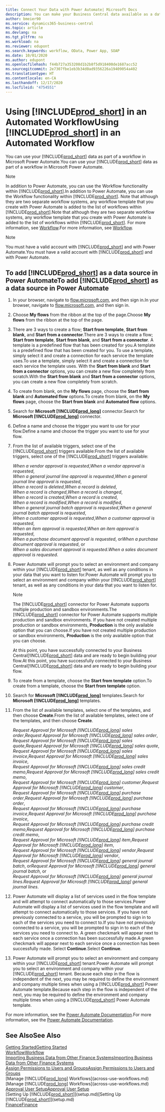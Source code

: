 ```yaml
---
title: Connect Your Data with Power Automate| Microsoft Docs
description: You can make your Business Central data available as a data source and specify an OData URL of your web services to build an automated workflow.
author: bmeier90
ms.service: dynamics365-business-central
ms.topic: article
ms.devlang: na
ms.tgt_pltfrm: na
ms.workload: na
ms.reviewer: edupont
ms.search.keywords: workflow, OData, Power App, SOAP
ms.date: 10/01/2020
ms.author: edupont
ms.openlocfilehash: f44b727a353208d1b2b8f5d918400de1687acc52
ms.sourcegitcommit: 2e7307fbe1eb3b34d0ad9356226a19409054a402
ms.translationtype: HT
ms.contentlocale: en-CA
ms.lasthandoff: 12/17/2020
ms.locfileid: "4754551"
---
```

# <a name="using-prod_short-in-an-automated-workflow"></a><span data-ttu-id="ab725-103">Using [!INCLUDE[prod_short](includes/prod_short.md)] in an Automated Workflow</span><span class="sxs-lookup"><span data-stu-id="ab725-103">Using [!INCLUDE[prod_short](includes/prod_short.md)] in an Automated Workflow</span></span>

<span data-ttu-id="ab725-104">You can use your [!INCLUDE[prod_short](includes/prod_short.md)] data as part of a workflow in Microsoft Power Automate.</span><span class="sxs-lookup"><span data-stu-id="ab725-104">You can use your [!INCLUDE[prod_short](includes/prod_short.md)] data as part of a workflow in Microsoft Power Automate.</span></span>

> [!NOTE]
> <span data-ttu-id="ab725-105">In addition to Power Automate, you can use the Workflow functionality within [!INCLUDE[prod_short](includes/prod_short.md)].</span><span class="sxs-lookup"><span data-stu-id="ab725-105">In addition to Power Automate, you can use the Workflow functionality within [!INCLUDE[prod_short](includes/prod_short.md)].</span></span> <span data-ttu-id="ab725-106">Note that although they are two separate workflow systems, any workflow template that you create with Power Automate is added to the list of workflows  within [!INCLUDE[prod_short](includes/prod_short.md)].</span><span class="sxs-lookup"><span data-stu-id="ab725-106">Note that although they are two separate workflow systems, any workflow template that you create with Power Automate is added to the list of workflows  within [!INCLUDE[prod_short](includes/prod_short.md)].</span></span> <span data-ttu-id="ab725-107">For more information, see [Workflow](across-workflow.md).</span><span class="sxs-lookup"><span data-stu-id="ab725-107">For more information, see [Workflow](across-workflow.md).</span></span>  

> [!NOTE]  
> <span data-ttu-id="ab725-108">You must have a valid account with [!INCLUDE[prod_short](includes/prod_short.md)] and with Power Automate.</span><span class="sxs-lookup"><span data-stu-id="ab725-108">You must have a valid account with [!INCLUDE[prod_short](includes/prod_short.md)] and with Power Automate.</span></span>  

## <a name="to-add-prod_short-as-a-data-source-in-power-automate"></a><span data-ttu-id="ab725-109">To add [!INCLUDE[prod_short](includes/prod_short.md)] as a data source in Power Automate</span><span class="sxs-lookup"><span data-stu-id="ab725-109">To add [!INCLUDE[prod_short](includes/prod_short.md)] as a data source in Power Automate</span></span>

1. <span data-ttu-id="ab725-110">In your browser, navigate to [flow.microsoft.com](https://flow.microsoft.com), and then sign in.</span><span class="sxs-lookup"><span data-stu-id="ab725-110">In your browser, navigate to [flow.microsoft.com](https://flow.microsoft.com), and then sign in.</span></span>
2. <span data-ttu-id="ab725-111">Choose **My flows** from the ribbon at the top of the page.</span><span class="sxs-lookup"><span data-stu-id="ab725-111">Choose **My flows** from the ribbon at the top of the page.</span></span>
3. <span data-ttu-id="ab725-112">There are 3 ways to create a flow; **Start from template**, **Start from blank**, and **Start from a connector**.</span><span class="sxs-lookup"><span data-stu-id="ab725-112">There are 3 ways to create a flow; **Start from template**, **Start from blank**, and **Start from a connector**.</span></span> <span data-ttu-id="ab725-113">A template is a predefined flow that has been created for you.</span><span class="sxs-lookup"><span data-stu-id="ab725-113">A template is a predefined flow that has been created for you.</span></span> <span data-ttu-id="ab725-114">To use a template, simply select it and create a connection for each service the template uses.</span><span class="sxs-lookup"><span data-stu-id="ab725-114">To use a template, simply select it and create a connection for each service the template uses.</span></span> <span data-ttu-id="ab725-115">With the **Start from blank** and **Start from a connector** options, you can create a new flow completely from scratch.</span><span class="sxs-lookup"><span data-stu-id="ab725-115">With the **Start from blank** and **Start from a connector** options, you can create a new flow completely from scratch.</span></span>
4. <span data-ttu-id="ab725-116">To create from blank, on the **My flows** page, choose the **Start from blank** and **Automated flow** options.</span><span class="sxs-lookup"><span data-stu-id="ab725-116">To create from blank, on the **My flows** page, choose the **Start from blank** and **Automated flow** options.</span></span>
5. <span data-ttu-id="ab725-117">Search for **Microsoft [!INCLUDE[prod_long](includes/prod_long.md)]** connector.</span><span class="sxs-lookup"><span data-stu-id="ab725-117">Search for **Microsoft [!INCLUDE[prod_long](includes/prod_long.md)]** connector.</span></span>
6. <span data-ttu-id="ab725-118">Define a name and choose the trigger you want to use for your flow.</span><span class="sxs-lookup"><span data-stu-id="ab725-118">Define a name and choose the trigger you want to use for your flow.</span></span>
7. <span data-ttu-id="ab725-119">From the list of available triggers, select one of the [!INCLUDE[prod_short](includes/prod_short.md)] triggers available:</span><span class="sxs-lookup"><span data-stu-id="ab725-119">From the list of available triggers, select one of the [!INCLUDE[prod_short](includes/prod_short.md)] triggers available:</span></span>  

    <span data-ttu-id="ab725-120">*When a vendor approval is requested*,</span><span class="sxs-lookup"><span data-stu-id="ab725-120">*When a vendor approval is requested*,</span></span>  
    <span data-ttu-id="ab725-121">*When a general journal line approval is requested*,</span><span class="sxs-lookup"><span data-stu-id="ab725-121">*When a general journal line approval is requested*,</span></span>  
    <span data-ttu-id="ab725-122">*When a record is deleted*,</span><span class="sxs-lookup"><span data-stu-id="ab725-122">*When a record is deleted*,</span></span>  
    <span data-ttu-id="ab725-123">*When a record is changed*,</span><span class="sxs-lookup"><span data-stu-id="ab725-123">*When a record is changed*,</span></span>  
    <span data-ttu-id="ab725-124">*When a record is created*,</span><span class="sxs-lookup"><span data-stu-id="ab725-124">*When a record is created*,</span></span>  
    <span data-ttu-id="ab725-125">*When a record is modified*,</span><span class="sxs-lookup"><span data-stu-id="ab725-125">*When a record is modified*,</span></span>  
    <span data-ttu-id="ab725-126">*When a general journal batch approval is requested*,</span><span class="sxs-lookup"><span data-stu-id="ab725-126">*When a general journal batch approval is requested*,</span></span>  
    <span data-ttu-id="ab725-127">*When a customer approval is requested*,</span><span class="sxs-lookup"><span data-stu-id="ab725-127">*When a customer approval is requested*,</span></span>  
    <span data-ttu-id="ab725-128">*When an item approval is requested*,</span><span class="sxs-lookup"><span data-stu-id="ab725-128">*When an item approval is requested*,</span></span>  
    <span data-ttu-id="ab725-129">*When a purchase document approval is requested*, or</span><span class="sxs-lookup"><span data-stu-id="ab725-129">*When a purchase document approval is requested*, or</span></span>  
    <span data-ttu-id="ab725-130">*When a sales document approval is requested*.</span><span class="sxs-lookup"><span data-stu-id="ab725-130">*When a sales document approval is requested*.</span></span>

8. <span data-ttu-id="ab725-131">Power Automate will prompt you to select an environment and company within your [!INCLUDE[prod_short](includes/prod_short.md)] tenant, as well as any conditions in your data that you want to listen for.</span><span class="sxs-lookup"><span data-stu-id="ab725-131">Power Automate will prompt you to select an environment and company within your [!INCLUDE[prod_short](includes/prod_short.md)] tenant, as well as any conditions in your data that you want to listen for.</span></span>

    > [!NOTE]
    > <span data-ttu-id="ab725-132">The [!INCLUDE[prod_short](includes/prod_short.md)] connector for Power Automate supports multiple production and sandbox environments.</span><span class="sxs-lookup"><span data-stu-id="ab725-132">The [!INCLUDE[prod_short](includes/prod_short.md)] connector for Power Automate supports multiple production and sandbox environments.</span></span> <span data-ttu-id="ab725-133">If you have not created multiple production or sandbox environments, **Production** is the only available option that you can choose.</span><span class="sxs-lookup"><span data-stu-id="ab725-133">If you have not created multiple production or sandbox environments, **Production** is the only available option that you can choose.</span></span>  

    <span data-ttu-id="ab725-134">At this point, you have successfully connected to your Business Central[!INCLUDE[prod_short](includes/prod_short.md)] data and are ready to begin building your flow.</span><span class="sxs-lookup"><span data-stu-id="ab725-134">At this point, you have successfully connected to your Business Central[!INCLUDE[prod_short](includes/prod_short.md)] data and are ready to begin building your flow.</span></span>

9. <span data-ttu-id="ab725-135">To create from a template, choose the **Start from template** option.</span><span class="sxs-lookup"><span data-stu-id="ab725-135">To create from a template, choose the **Start from template** option.</span></span>
10. <span data-ttu-id="ab725-136">Search for **Microsoft [!INCLUDE[prod_long](includes/prod_long.md)]** templates.</span><span class="sxs-lookup"><span data-stu-id="ab725-136">Search for **Microsoft [!INCLUDE[prod_long](includes/prod_long.md)]** templates.</span></span>
11. <span data-ttu-id="ab725-137">From the list of available templates, select one of the templates, and then choose **Create**.</span><span class="sxs-lookup"><span data-stu-id="ab725-137">From the list of available templates, select one of the templates, and then choose **Create**.</span></span>  

    <span data-ttu-id="ab725-138">*Request Approval for Microsoft [!INCLUDE[prod_long](includes/prod_long.md)] sales order*,</span><span class="sxs-lookup"><span data-stu-id="ab725-138">*Request Approval for Microsoft [!INCLUDE[prod_long](includes/prod_long.md)] sales order*,</span></span>  
    <span data-ttu-id="ab725-139">*Request Approval for Microsoft [!INCLUDE[prod_long](includes/prod_long.md)] sales quote*,</span><span class="sxs-lookup"><span data-stu-id="ab725-139">*Request Approval for Microsoft [!INCLUDE[prod_long](includes/prod_long.md)] sales quote*,</span></span>  
    <span data-ttu-id="ab725-140">*Request Approval for Microsoft [!INCLUDE[prod_long](includes/prod_long.md)] sales invoice*,</span><span class="sxs-lookup"><span data-stu-id="ab725-140">*Request Approval for Microsoft [!INCLUDE[prod_long](includes/prod_long.md)] sales invoice*,</span></span>  
    <span data-ttu-id="ab725-141">*Request Approval for Microsoft [!INCLUDE[prod_long](includes/prod_long.md)] sales credit memo*,</span><span class="sxs-lookup"><span data-stu-id="ab725-141">*Request Approval for Microsoft [!INCLUDE[prod_long](includes/prod_long.md)] sales credit memo*,</span></span>  
    <span data-ttu-id="ab725-142">*Request Approval for Microsoft [!INCLUDE[prod_long](includes/prod_long.md)] customer*,</span><span class="sxs-lookup"><span data-stu-id="ab725-142">*Request Approval for Microsoft [!INCLUDE[prod_long](includes/prod_long.md)] customer*,</span></span>  
    <span data-ttu-id="ab725-143">*Request Approval for Microsoft [!INCLUDE[prod_long](includes/prod_long.md)] purchase order*,</span><span class="sxs-lookup"><span data-stu-id="ab725-143">*Request Approval for Microsoft [!INCLUDE[prod_long](includes/prod_long.md)] purchase order*,</span></span>  
    <span data-ttu-id="ab725-144">*Request Approval for Microsoft [!INCLUDE[prod_long](includes/prod_long.md)] purchase invoice*,</span><span class="sxs-lookup"><span data-stu-id="ab725-144">*Request Approval for Microsoft [!INCLUDE[prod_long](includes/prod_long.md)] purchase invoice*,</span></span>  
    <span data-ttu-id="ab725-145">*Request Approval for Microsoft [!INCLUDE[prod_long](includes/prod_long.md)] purchase credit memo*,</span><span class="sxs-lookup"><span data-stu-id="ab725-145">*Request Approval for Microsoft [!INCLUDE[prod_long](includes/prod_long.md)] purchase credit memo*,</span></span>  
    <span data-ttu-id="ab725-146">*Request Approval for Microsoft [!INCLUDE[prod_long](includes/prod_long.md)] item*,</span><span class="sxs-lookup"><span data-stu-id="ab725-146">*Request Approval for Microsoft [!INCLUDE[prod_long](includes/prod_long.md)] item*,</span></span>  
    <span data-ttu-id="ab725-147">*Request Approval for Microsoft [!INCLUDE[prod_long](includes/prod_long.md)] vendor*,</span><span class="sxs-lookup"><span data-stu-id="ab725-147">*Request Approval for Microsoft [!INCLUDE[prod_long](includes/prod_long.md)] vendor*,</span></span>  
    <span data-ttu-id="ab725-148">*Request Approval for Microsoft [!INCLUDE[prod_long](includes/prod_long.md)] general journal batch*, or</span><span class="sxs-lookup"><span data-stu-id="ab725-148">*Request Approval for Microsoft [!INCLUDE[prod_long](includes/prod_long.md)] general journal batch*, or</span></span>    
    <span data-ttu-id="ab725-149">*Request Approval for Microsoft [!INCLUDE[prod_long](includes/prod_long.md)] general journal lines*.</span><span class="sxs-lookup"><span data-stu-id="ab725-149">*Request Approval for Microsoft [!INCLUDE[prod_long](includes/prod_long.md)] general journal lines*.</span></span>  
12. <span data-ttu-id="ab725-150">Power Automate will display a list of services used in the flow template and will attempt to connect automatically to those services.</span><span class="sxs-lookup"><span data-stu-id="ab725-150">Power Automate will display a list of services used in the flow template and will attempt to connect automatically to those services.</span></span> <span data-ttu-id="ab725-151">If you have not previously connected to a service, you will be prompted to sign in to each of the services you need to connect to.</span><span class="sxs-lookup"><span data-stu-id="ab725-151">If you have not previously connected to a service, you will be prompted to sign in to each of the services you need to connect to.</span></span> <span data-ttu-id="ab725-152">A green checkmark will appear next to each service once a connection has been successfully made.</span><span class="sxs-lookup"><span data-stu-id="ab725-152">A green checkmark will appear next to each service once a connection has been successfully made.</span></span> <span data-ttu-id="ab725-153">Select **Continue**.</span><span class="sxs-lookup"><span data-stu-id="ab725-153">Select **Continue**.</span></span>
13. <span data-ttu-id="ab725-154">Power Automate will prompt you to select an environment and company within your [!INCLUDE[prod_short](includes/prod_short.md)] tenant.</span><span class="sxs-lookup"><span data-stu-id="ab725-154">Power Automate will prompt you to select an environment and company within your [!INCLUDE[prod_short](includes/prod_short.md)] tenant.</span></span> <span data-ttu-id="ab725-155">Because each step in the flow is independent of the next, you may be required to define the environment and company multiple times when using a [!INCLUDE[prod_short](includes/prod_short.md)] Power Automate template.</span><span class="sxs-lookup"><span data-stu-id="ab725-155">Because each step in the flow is independent of the next, you may be required to define the environment and company multiple times when using a [!INCLUDE[prod_short](includes/prod_short.md)] Power Automate template.</span></span>

<span data-ttu-id="ab725-156">For more information, see the [Power Automate Documentation](/power-automate/getting-started).</span><span class="sxs-lookup"><span data-stu-id="ab725-156">For more information, see the [Power Automate Documentation](/power-automate/getting-started).</span></span>

## <a name="see-also"></a><span data-ttu-id="ab725-157">See Also</span><span class="sxs-lookup"><span data-stu-id="ab725-157">See Also</span></span>

[<span data-ttu-id="ab725-158">Getting Started</span><span class="sxs-lookup"><span data-stu-id="ab725-158">Getting Started</span></span>](product-get-started.md)  
[<span data-ttu-id="ab725-159">Workflow</span><span class="sxs-lookup"><span data-stu-id="ab725-159">Workflow</span></span>](across-workflow.md)  
[<span data-ttu-id="ab725-160">Importing Business Data from Other Finance Systems</span><span class="sxs-lookup"><span data-stu-id="ab725-160">Importing Business Data from Other Finance Systems</span></span>](across-import-data-configuration-packages.md)  
[<span data-ttu-id="ab725-161">Assign Permissions to Users and Groups</span><span class="sxs-lookup"><span data-stu-id="ab725-161">Assign Permissions to Users and Groups</span></span>](ui-define-granular-permissions.md)  
<span data-ttu-id="ab725-162">[Manage [!INCLUDE[prod_long](includes/prod_long.md)] Workflows](across-use-workflows.md)</span><span class="sxs-lookup"><span data-stu-id="ab725-162">[Manage [!INCLUDE[prod_long](includes/prod_long.md)] Workflows](across-use-workflows.md)</span></span>  
[<span data-ttu-id="ab725-163">Approval User Setup</span><span class="sxs-lookup"><span data-stu-id="ab725-163">Approval User Setup</span></span>](across-how-to-set-up-approval-users.md)  
<span data-ttu-id="ab725-164">[Setting Up [!INCLUDE[prod_short](includes/prod_short.md)]](setup.md)</span><span class="sxs-lookup"><span data-stu-id="ab725-164">[Setting Up [!INCLUDE[prod_short](includes/prod_short.md)]](setup.md)</span></span>  
[<span data-ttu-id="ab725-165">Finance</span><span class="sxs-lookup"><span data-stu-id="ab725-165">Finance</span></span>](finance.md)  
